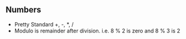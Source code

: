 ## Numbers

  * Pretty Standard +, -, *, / 
  * Modulo is remainder after division. i.e. 8 % 2 is zero and 8 % 3 is 2

